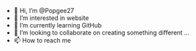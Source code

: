 - 👋 Hi, I’m @Popgee27
- 👀 I’m interested in website 
- 🌱 I’m currently learning GitHub 
- 💞️ I’m looking to collaborate on creating something different ...
- 📫 How to reach me 

<!---
Popgee27/Popgee27 is a ✨ special ✨ repository because its `README.md` (this file) appears on your GitHub profile.
You can click the Preview link to take a look at your changes.
--->
